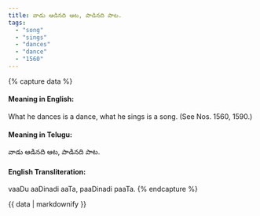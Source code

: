 ```yaml
---
title: వాడు ఆడినది ఆట, పాడినది పాట.
tags:
  - "song"
  - "sings"
  - "dances"
  - "dance"
  - "1560"
---
```


{% capture data %}
#### Meaning in English:
What he dances is a dance, what he sings is a song.
(See Nos. 1560, 1590.)

#### Meaning in Telugu:
వాడు ఆడినది ఆట, పాడినది పాట.

#### English Transliteration:
vaaDu aaDinadi aaTa, paaDinadi paaTa.
{% endcapture %}

{{ data | markdownify }}

